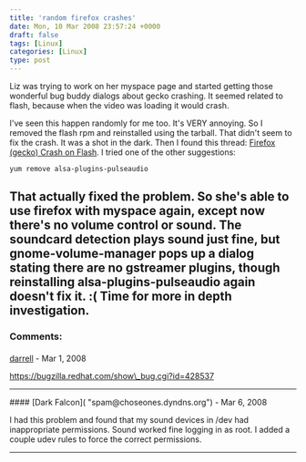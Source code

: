 ```yaml
---
title: 'random firefox crashes'
date: Mon, 10 Mar 2008 23:57:24 +0000
draft: false
tags: [Linux]
categories: [Linux]
type: post
---
```


Liz was trying to work on her myspace page and started getting those wonderful bug buddy dialogs about gecko crashing. It seemed related to flash, because when the video was loading it would crash.

I've seen this happen randomly for me too. It's VERY annoying. So I removed the flash rpm and reinstalled using the tarball. That didn't seem to fix the crash. It was a shot in the dark. Then I found this thread: [Firefox (gecko) Crash on Flash](http://forums.fedoraforum.org/showthread.php?t=171611). I tried one of the other suggestions:

`yum remove alsa-plugins-pulseaudio`

That actually fixed the problem. So she's able to use firefox with myspace again, except now there's no volume control or sound. The soundcard detection plays sound just fine, but gnome-volume-manager pops up a dialog stating there are no gstreamer plugins, though reinstalling alsa-plugins-pulseaudio again doesn't fix it. :( Time for more in depth investigation.
---
### Comments:
####
[darrell]( "darrellpf@gmail.com") - <time datetime="2008-03-10 20:46:47">Mar 1, 2008</time>

https://bugzilla.redhat.com/show\_bug.cgi?id=428537
<hr />
####
[Dark Falcon]( "spam@choseones.dyndns.org") - <time datetime="2008-03-15 20:47:03">Mar 6, 2008</time>

I had this problem and found that my sound devices in /dev had inappropriate permissions. Sound worked fine logging in as root. I added a couple udev rules to force the correct permissions.
<hr />
